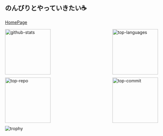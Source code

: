 ## のんびりとやっていきたい☕️
<a href="https://homepage-7xc.pages.dev/">HomePage</a>

<div style="display: flex; justify-content: space-between;">
  <img src="https://github-readme-stats.vercel.app/api/top-langs/?username=Inoue416&layout=compact&theme=solarized-light" alt="github-stats" height="150px" />
  <img src="https://github-readme-stats.vercel.app/api?username=Inoue416&show_icons=true&theme=solarized-light" alt="top-languages" height="150px" />
</div>
<div style="display: flex; justify-content: space-between; margin-top: 10px; margin-bottom:10px;">
  <img src="http://github-profile-summary-cards.vercel.app/api/cards/repos-per-language?username=Inoue416&theme=solarized" alt="top-repo" height="150px" />
  <img src="http://github-profile-summary-cards.vercel.app/api/cards/most-commit-language?username=Inoue416&theme=solarized" alt="top-commit" height="150px" />
</div>

<img src="https://github-profile-trophy.vercel.app/?username=Inoue416&theme=gruvbox" alt="trophy"/>
